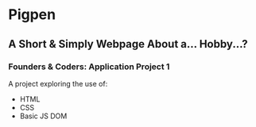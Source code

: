 # Pigpen

## A Short & Simply Webpage About a... Hobby...?

### Founders & Coders: Application Project 1

A project exploring the use of:

- HTML
- CSS
- Basic JS DOM
